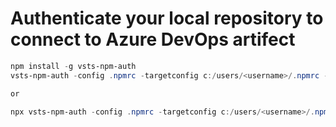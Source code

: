 # Authenticate your local repository to connect to Azure DevOps artifect

```powershell
npm install -g vsts-npm-auth
vsts-npm-auth -config .npmrc -targetconfig c:/users/<username>/.npmrc -v detailed -f

or 

npx vsts-npm-auth -config .npmrc -targetconfig c:/users/<username>/.npmrc -v detailed -f
```